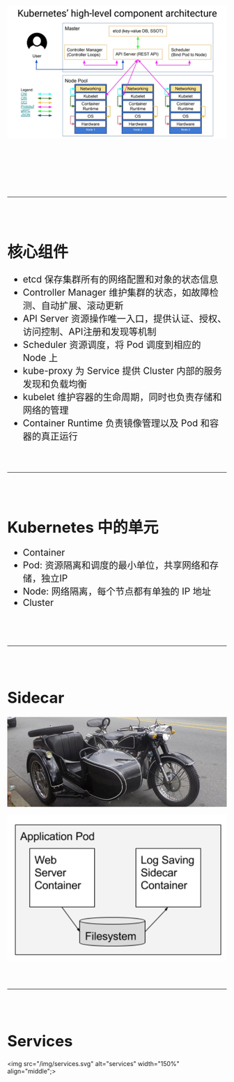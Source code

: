 <!-- ex_nonav -->
<br>
<br>
<br>
<br>


![k8s-arch](img/k8s-arch.jpg)

<!-- 
+ account, inventory, shipping
+ api gateway
+ service discovery
 -->

<br>
<br>
<br>
<br>
<br>
<br>

---

<br>
<br>

<h1 style="font-size:250%;">核心组件</h1>
<ul style="font-size:150%;">
<li>etcd 保存集群所有的网络配置和对象的状态信息</li>
<li>Controller Manager 维护集群的状态，如故障检测、自动扩展、滚动更新</li>
<li>API Server 资源操作唯一入口，提供认证、授权、访问控制、API注册和发现等机制</li>
<li>Scheduler 资源调度，将 Pod 调度到相应的 Node 上</li>
<li>kube-proxy 为 Service 提供 Cluster 内部的服务发现和负载均衡</li>
<li>kubelet 维护容器的生命周期，同时也负责存储和网络的管理</li>
<li>Container Runtime 负责镜像管理以及 Pod 和容器的真正运行</li>
</ul>

<br>
<br>


<hr>
</hr>


<br>
<br>

<h1 style="font-size:250%;">Kubernetes 中的单元</h1>
<ul style="font-size:150%;">
<li>Container</li>
<li>Pod: 资源隔离和调度的最小单位，共享网络和存储，独立IP</li>
<li>Node: 网络隔离，每个节点都有单独的 IP 地址</li>
<li>Cluster</li>
</ul>

<br>
<br>
<br>

<hr>
</hr>


<br>
<br>

<h1 style="font-size:250%;">Sidecar</h1>

![sidecar](/img/sidecar.jpg)

![ContainerSidecarPattern](/img/ContainerSidecarPattern.png)

<br>
<br>

<hr>
</hr>


<br>
<br>

<h1 style="font-size:250%;">Services</h1>

<img src="/img/services.svg" alt="services" width="150%" align="middle";>
